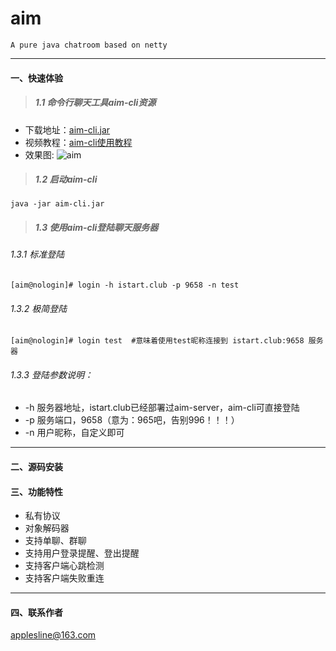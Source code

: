 # aim
```
A pure java chatroom based on netty
```
---

#### 一、快速体验

> ##### 1.1 命令行聊天工具aim-cli资源

- 下载地址：[aim-cli.jar](http://istart.club/aim-cli/aim-cli.jar)
- 视频教程：[aim-cli使用教程](http://istart.club/aim-cli/aim-cli%E4%BD%BF%E7%94%A8%E6%95%99%E7%A8%8B.mp4)
- 效果图:
![aim](http://istart.club/20200513135343.png "aim-cli")

> ##### 1.2 启动aim-cli
```
java -jar aim-cli.jar
```

> ##### 1.3 使用aim-cli登陆聊天服务器

###### 1.3.1 标准登陆
```
[aim@nologin]# login -h istart.club -p 9658 -n test
```

###### 1.3.2 极简登陆
```
[aim@nologin]# login test  #意味着使用test昵称连接到 istart.club:9658 服务器
```

###### 1.3.3 登陆参数说明：
- -h  服务器地址，istart.club已经部署过aim-server，aim-cli可直接登陆
- -p  服务端口，9658（意为：965吧，告别996！！！）
- -n  用户昵称，自定义即可

---


#### 二、源码安装

#### 三、功能特性
- 私有协议
- 对象解码器
- 支持单聊、群聊
- 支持用户登录提醒、登出提醒
- 支持客户端心跳检测
- 支持客户端失败重连
---
#### 四、联系作者
<applesline@163.com>

